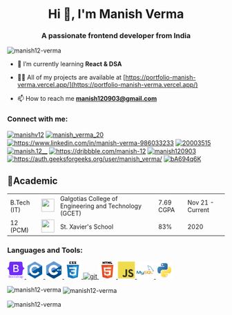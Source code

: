 <h1 align="center">Hi 👋, I'm Manish Verma</h1>
<h3 align="center">A passionate frontend developer from India</h3>
<p align="left"> <img src="https://komarev.com/ghpvc/?username=manish12-verma&label=Profile%20views&color=0e75b6&style=flat" alt="manish12-verma" /> </p>

- 🌱 I’m currently learning **React & DSA**

- 👨‍💻 All of my projects are available at [https://portfolio-manish-verma.vercel.app/](https://portfolio-manish-verma.vercel.app/)

- 📫 How to reach me **manish120903@gmail.com**

<h3 align="left">Connect with me:</h3>
<p align="left">
<a href="https://dev.to/manishv12" target="blank"><img align="center" src="https://raw.githubusercontent.com/rahuldkjain/github-profile-readme-generator/master/src/images/icons/Social/devto.svg" alt="manishv12" height="30" width="40" /></a>
<a href="https://twitter.com/manish_verma_20" target="blank"><img align="center" src="https://raw.githubusercontent.com/rahuldkjain/github-profile-readme-generator/master/src/images/icons/Social/twitter.svg" alt="manish_verma_20" height="30" width="40" /></a>
<a href="https://linkedin.com/in/https://www.linkedin.com/in/manish-verma-986033233" target="blank"><img align="center" src="https://raw.githubusercontent.com/rahuldkjain/github-profile-readme-generator/master/src/images/icons/Social/linked-in-alt.svg" alt="https://www.linkedin.com/in/manish-verma-986033233" height="30" width="40" /></a>
<a href="https://stackoverflow.com/users/20003515" target="blank"><img align="center" src="https://raw.githubusercontent.com/rahuldkjain/github-profile-readme-generator/master/src/images/icons/Social/stack-overflow.svg" alt="20003515" height="30" width="40" /></a>
<a href="https://instagram.com/manish.12__" target="blank"><img align="center" src="https://raw.githubusercontent.com/rahuldkjain/github-profile-readme-generator/master/src/images/icons/Social/instagram.svg" alt="manish.12__" height="30" width="40" /></a>
<a href="https://dribbble.com/https://dribbble.com/manish-12" target="blank"><img align="center" src="https://raw.githubusercontent.com/rahuldkjain/github-profile-readme-generator/master/src/images/icons/Social/dribbble.svg" alt="https://dribbble.com/manish-12" height="30" width="40" /></a>
<a href="https://www.hackerrank.com/manish120903" target="blank"><img align="center" src="https://raw.githubusercontent.com/rahuldkjain/github-profile-readme-generator/master/src/images/icons/Social/hackerrank.svg" alt="manish120903" height="30" width="40" /></a>
<a href="https://auth.geeksforgeeks.org/user/https://auth.geeksforgeeks.org/user/manish_verma/" target="blank"><img align="center" src="https://raw.githubusercontent.com/rahuldkjain/github-profile-readme-generator/master/src/images/icons/Social/geeks-for-geeks.svg" alt="https://auth.geeksforgeeks.org/user/manish_verma/" height="30" width="40" /></a>
<a href="https://discord.gg/bA694q6K" target="blank"><img align="center" src="https://raw.githubusercontent.com/rahuldkjain/github-profile-readme-generator/master/src/images/icons/Social/discord.svg" alt="bA694q6K" height="30" width="40" /></a>
</p>
<h2>📔Academic  </h2>

| | |  || | 
|-----------|-----------|-----------|-----------|-----------|
| B.Tech (IT) | <img src="https://upload.wikimedia.org/wikipedia/en/6/64/Galgotias_University_logo_seal.jpg" width="30" height="30"/> | Galgotias College of Engineering and Technology (GCET)  | 7.69 CGPA | Nov 21 - Current |
| 12 (PCM) | <img src="https://image.winudf.com/v2/image/Y3Npcy5zdHhhdmllcmJlbHRoYXJhX3NjcmVlbl8wXzE1MzY1MTEwNDZfMDIx/screen-0.webp?fakeurl=1&type=.webp" width="30" height="30"/> | St. Xavier's School | 83% | 2020 |
<h3 align="left">Languages and Tools:</h3>
<p align="left"> <a href="https://getbootstrap.com" target="_blank" rel="noreferrer"> <img src="https://raw.githubusercontent.com/devicons/devicon/master/icons/bootstrap/bootstrap-plain-wordmark.svg" alt="bootstrap" width="40" height="40"/> </a> <a href="https://www.cprogramming.com/" target="_blank" rel="noreferrer"> <img src="https://raw.githubusercontent.com/devicons/devicon/master/icons/c/c-original.svg" alt="c" width="40" height="40"/> </a> <a href="https://www.w3schools.com/cpp/" target="_blank" rel="noreferrer"> <img src="https://raw.githubusercontent.com/devicons/devicon/master/icons/cplusplus/cplusplus-original.svg" alt="cplusplus" width="40" height="40"/> </a> <a href="https://www.w3schools.com/css/" target="_blank" rel="noreferrer"> <img src="https://raw.githubusercontent.com/devicons/devicon/master/icons/css3/css3-original-wordmark.svg" alt="css3" width="40" height="40"/> </a> <a href="https://git-scm.com/" target="_blank" rel="noreferrer"> <img src="https://www.vectorlogo.zone/logos/git-scm/git-scm-icon.svg" alt="git" width="40" height="40"/> </a> <a href="https://www.w3.org/html/" target="_blank" rel="noreferrer"> <img src="https://raw.githubusercontent.com/devicons/devicon/master/icons/html5/html5-original-wordmark.svg" alt="html5" width="40" height="40"/> </a> <a href="https://developer.mozilla.org/en-US/docs/Web/JavaScript" target="_blank" rel="noreferrer"> <img src="https://raw.githubusercontent.com/devicons/devicon/master/icons/javascript/javascript-original.svg" alt="javascript" width="40" height="40"/> </a> <a href="https://www.mysql.com/" target="_blank" rel="noreferrer"> <img src="https://raw.githubusercontent.com/devicons/devicon/master/icons/mysql/mysql-original-wordmark.svg" alt="mysql" width="40" height="40"/> </a> <a href="https://www.python.org" target="_blank" rel="noreferrer"> <img src="https://raw.githubusercontent.com/devicons/devicon/master/icons/python/python-original.svg" alt="python" width="40" height="40"/> </a> </p>

<p><img align="left" src="https://github-readme-stats.vercel.app/api/top-langs?username=manish12-verma&show_icons=true&locale=en&layout=compact" alt="manish12-verma" /></p>

<p>&nbsp;<img align="center" src="https://github-readme-stats.vercel.app/api?username=manish12-verma&show_icons=true&locale=en" alt="manish12-verma" /></p>

<p><img align="center" src="https://github-readme-streak-stats.herokuapp.com/?user=manish12-verma&" alt="manish12-verma" /></p>
